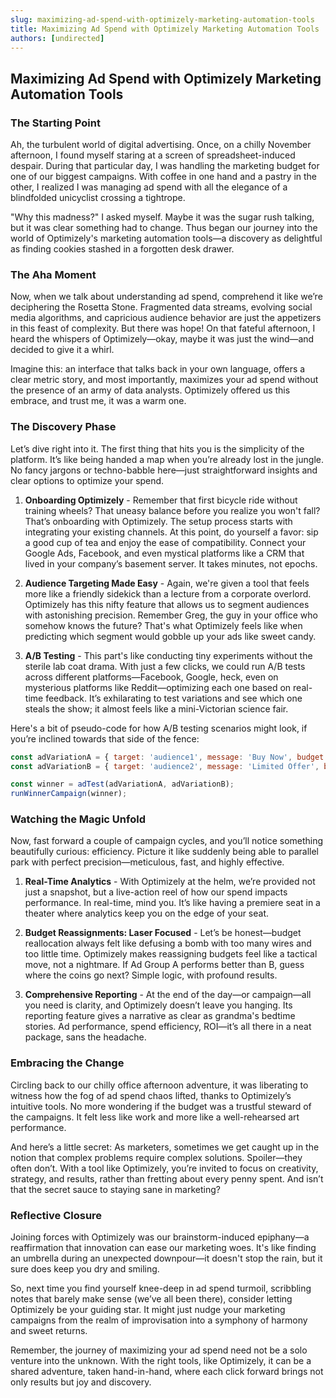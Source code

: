 ```yaml
---
slug: maximizing-ad-spend-with-optimizely-marketing-automation-tools
title: Maximizing Ad Spend with Optimizely Marketing Automation Tools
authors: [undirected]
---
```



## Maximizing Ad Spend with Optimizely Marketing Automation Tools

### The Starting Point

Ah, the turbulent world of digital advertising. Once, on a chilly November afternoon, I found myself staring at a screen of spreadsheet-induced despair. During that particular day, I was handling the marketing budget for one of our biggest campaigns. With coffee in one hand and a pastry in the other, I realized I was managing ad spend with all the elegance of a blindfolded unicyclist crossing a tightrope.

"Why this madness?" I asked myself. Maybe it was the sugar rush talking, but it was clear something had to change. Thus began our journey into the world of Optimizely's marketing automation tools—a discovery as delightful as finding cookies stashed in a forgotten desk drawer.

### The Aha Moment

Now, when we talk about understanding ad spend, comprehend it like we’re deciphering the Rosetta Stone. Fragmented data streams, evolving social media algorithms, and capricious audience behavior are just the appetizers in this feast of complexity. But there was hope! On that fateful afternoon, I heard the whispers of Optimizely—okay, maybe it was just the wind—and decided to give it a whirl.

Imagine this: an interface that talks back in your own language, offers a clear metric story, and most importantly, maximizes your ad spend without the presence of an army of data analysts. Optimizely offered us this embrace, and trust me, it was a warm one.

### The Discovery Phase

Let’s dive right into it. The first thing that hits you is the simplicity of the platform. It’s like being handed a map when you’re already lost in the jungle. No fancy jargons or techno-babble here—just straightforward insights and clear options to optimize your spend.

1. **Onboarding Optimizely** - Remember that first bicycle ride without training wheels? That uneasy balance before you realize you won't fall? That’s onboarding with Optimizely. The setup process starts with integrating your existing channels. At this point, do yourself a favor: sip a good cup of tea and enjoy the ease of compatibility. Connect your Google Ads, Facebook, and even mystical platforms like a CRM that lived in your company’s basement server. It takes minutes, not epochs.

2. **Audience Targeting Made Easy** - Again, we're given a tool that feels more like a friendly sidekick than a lecture from a corporate overlord. Optimizely has this nifty feature that allows us to segment audiences with astonishing precision. Remember Greg, the guy in your office who somehow knows the future? That's what Optimizely feels like when predicting which segment would gobble up your ads like sweet candy.

3. **A/B Testing** - This part's like conducting tiny experiments without the sterile lab coat drama. With just a few clicks, we could run A/B tests across different platforms—Facebook, Google, heck, even on mysterious platforms like Reddit—optimizing each one based on real-time feedback. It’s exhilarating to test variations and see which one steals the show; it almost feels like a mini-Victorian science fair.

Here's a bit of pseudo-code for how A/B testing scenarios might look, if you’re inclined towards that side of the fence:

```js
const adVariationA = { target: 'audience1', message: 'Buy Now', budget: 500 };
const adVariationB = { target: 'audience2', message: 'Limited Offer', budget: 500 };

const winner = adTest(adVariationA, adVariationB);
runWinnerCampaign(winner);
```

### Watching the Magic Unfold

Now, fast forward a couple of campaign cycles, and you’ll notice something beautifully curious: efficiency. Picture it like suddenly being able to parallel park with perfect precision—meticulous, fast, and highly effective.

1. **Real-Time Analytics** - With Optimizely at the helm, we’re provided not just a snapshot, but a live-action reel of how our spend impacts performance. In real-time, mind you. It’s like having a premiere seat in a theater where analytics keep you on the edge of your seat.

2. **Budget Reassignments: Laser Focused** - Let’s be honest—budget reallocation always felt like defusing a bomb with too many wires and too little time. Optimizely makes reassigning budgets feel like a tactical move, not a nightmare. If Ad Group A performs better than B, guess where the coins go next? Simple logic, with profound results.

3. **Comprehensive Reporting** - At the end of the day—or campaign—all you need is clarity, and Optimizely doesn’t leave you hanging. Its reporting feature gives a narrative as clear as grandma's bedtime stories. Ad performance, spend efficiency, ROI—it’s all there in a neat package, sans the headache.

### Embracing the Change

Circling back to our chilly office afternoon adventure, it was liberating to witness how the fog of ad spend chaos lifted, thanks to Optimizely’s intuitive tools. No more wondering if the budget was a trustful steward of the campaigns. It felt less like work and more like a well-rehearsed art performance.

And here’s a little secret: As marketers, sometimes we get caught up in the notion that complex problems require complex solutions. Spoiler—they often don’t. With a tool like Optimizely, you’re invited to focus on creativity, strategy, and results, rather than fretting about every penny spent. And isn’t that the secret sauce to staying sane in marketing?

### Reflective Closure

Joining forces with Optimizely was our brainstorm-induced epiphany—a reaffirmation that innovation can ease our marketing woes. It's like finding an umbrella during an unexpected downpour—it doesn't stop the rain, but it sure does keep you dry and smiling.

So, next time you find yourself knee-deep in ad spend turmoil, scribbling notes that barely make sense (we’ve all been there), consider letting Optimizely be your guiding star. It might just nudge your marketing campaigns from the realm of improvisation into a symphony of harmony and sweet returns.

Remember, the journey of maximizing your ad spend need not be a solo venture into the unknown. With the right tools, like Optimizely, it can be a shared adventure, taken hand-in-hand, where each click forward brings not only results but joy and discovery.